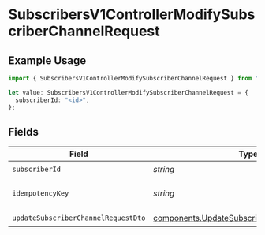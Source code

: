 # SubscribersV1ControllerModifySubscriberChannelRequest

## Example Usage

```typescript
import { SubscribersV1ControllerModifySubscriberChannelRequest } from "@novu/api/models/operations";

let value: SubscribersV1ControllerModifySubscriberChannelRequest = {
  subscriberId: "<id>",
};
```

## Fields

| Field                                                                                                        | Type                                                                                                         | Required                                                                                                     | Description                                                                                                  |
| ------------------------------------------------------------------------------------------------------------ | ------------------------------------------------------------------------------------------------------------ | ------------------------------------------------------------------------------------------------------------ | ------------------------------------------------------------------------------------------------------------ |
| `subscriberId`                                                                                               | *string*                                                                                                     | :heavy_check_mark:                                                                                           | N/A                                                                                                          |
| `idempotencyKey`                                                                                             | *string*                                                                                                     | :heavy_minus_sign:                                                                                           | A header for idempotency purposes                                                                            |
| `updateSubscriberChannelRequestDto`                                                                          | [components.UpdateSubscriberChannelRequestDto](../../models/components/updatesubscriberchannelrequestdto.md) | :heavy_check_mark:                                                                                           | N/A                                                                                                          |